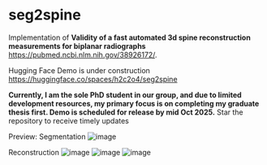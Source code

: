 # seg2spine
Implementation of **Validity of a fast automated 3d spine reconstruction measurements for biplanar radiographs** https://pubmed.ncbi.nlm.nih.gov/38926172/.

Hugging Face Demo is under construction
https://huggingface.co/spaces/h2c2o4/seg2spine

**Currently, I am the sole PhD student in our group, and due to limited development resources, my primary focus is on completing my graduate thesis first. Demo is scheduled for release by mid Oct 2025.** Star the repository to receive timely updates

Preview:
Segmentation
![image](https://github.com/user-attachments/assets/b28da424-2738-4d8d-b127-3ebdbe37d01f)

Reconstruction
![image](https://github.com/user-attachments/assets/e46adb2e-0f5c-4a25-bffe-b0487dde5bb2)
![image](https://github.com/user-attachments/assets/b56f0285-c920-4ff2-bd65-87938c06cb15)
![image](https://github.com/user-attachments/assets/216a7809-a17d-4b98-8fd6-148b16af50f4)
